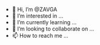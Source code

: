 - 👋 Hi, I’m @ZAVGA
- 👀 I’m interested in ...
- 🌱 I’m currently learning ...
- 💞️ I’m looking to collaborate on ...
- 📫 How to reach me ...

<!---
ZAVGA/ZAVGA is a ✨ special ✨ repository because its `README.md` (this file) appears on your GitHub profile.
You can click the Preview link to take a look at your changes.
--->
